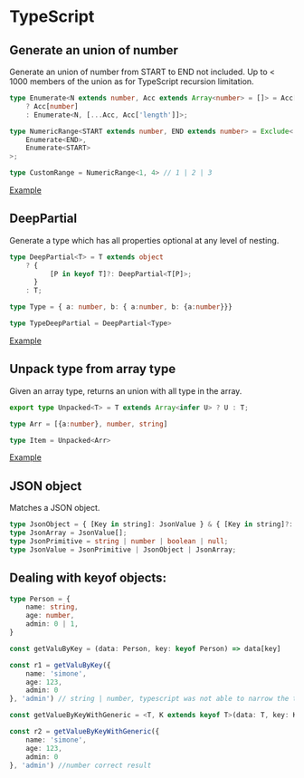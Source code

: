 # TypeScript

## Generate an union of number 

Generate an union of number from START to END not included. Up to < 1000 members of the union as for TypeScript recursion limitation.

```typescript
type Enumerate<N extends number, Acc extends Array<number> = []> = Acc['length'] extends N
    ? Acc[number]
    : Enumerate<N, [...Acc, Acc['length']]>;

type NumericRange<START extends number, END extends number> = Exclude<
    Enumerate<END>,
    Enumerate<START>
>;

type CustomRange = NumericRange<1, 4> // 1 | 2 | 3
```

[Example](https://www.typescriptlang.org/play?ssl=10&ssc=51&pln=1&pc=1#code/C4TwDgpgBAogdgVwLYQE4ENgQDwDkoQAeWcAJgM5SJIBGaANFAIIDGLBxEZlTqGI2anVQA+KAF4oAbQC6YyaxZSA5ABsuAc2AALZTI4kKUXACgo5qAH5mbKULQyzFgFyxqaTDlyMpAOn+KjIoq6nBaujJyANwmJqCQxshoAJYsAEroYTgAygAqTGm5BlxG9qiMMLgAIsXcVMjC8rCELKoIpDhO5vBJGFjYlVUi9F1uvZ7YeQW5IiYiMXHg0ADCCOTAAPZIGVkSiSioqTsaOACMjAAsYgD011CnUAA+UABMT1AAzCZAA)


## DeepPartial

Generate a type which has all properties optional at any level of nesting.

```typescript
type DeepPartial<T> = T extends object
    ? {
          [P in keyof T]?: DeepPartial<T[P]>;
      }
    : T;

type Type = { a: number, b: { a:number, b: {a:number}}}

type TypeDeepPartial = DeepPartial<Type>
```

[Example](https://www.typescriptlang.org/play?ssl=9&ssc=41&pln=1&pc=1#code/C4TwDgpgBAIhFgAoEMBOwCWyA2AeAKgHxQC8U+UEAHsBAHYAmAzlAPYBGAVhAMbABQUIVAD8UAN6Dh0oQG1EUDHSgBrCCFYAzcgF0RALljwkaTDgLydhANxTpAXztRD+W-1CRy4aGXFRkhnQArgC27BCoADRQ7IZ+AcFhEdGxEgmh4aj22fzu3l6QcAgo6FjYpEbFpmUE3oT8QA)


## Unpack type from array type

Given an array type, returns an union with all type in the array.

```typescript
export type Unpacked<T> = T extends Array<infer U> ? U : T;

type Arr = [{a:number}, number, string]

type Item = Unpacked<Arr>
```

[Example](https://www.typescriptlang.org/play?ssl=5&ssc=26&pln=1&pc=1#code/KYDwDg9gTgLgBDAnmYcCqA7MBDAxga2ABMAeAFQD44BeOMuUGYDIgZzgEEoptESBLDADNgUdFQD86OAC46AbgBQipCk7cacANoBvbDIwBXALYAjUQF8ANHCNnRN1jCiCA5gF1lq1AEkmxzUwcAmISLigKIA)

## JSON object

Matches a JSON object.

```typescript
type JsonObject = { [Key in string]: JsonValue } & { [Key in string]?: JsonValue | undefined };
type JsonArray = JsonValue[];
type JsonPrimitive = string | number | boolean | null;
type JsonValue = JsonPrimitive | JsonObject | JsonArray;
```

## Dealing with keyof objects:

```typescript
type Person = {
    name: string,
    age: number,
    admin: 0 | 1,
}

const getValuByKey = (data: Person, key: keyof Person) => data[key]

const r1 = getValuByKey({
    name: 'simone',
    age: 123,
    admin: 0
}, 'admin') // string | number, typescript was not able to narrow the type it takes the common denominator: string | number | (0 | 1)

const getValueByKeyWithGeneric = <T, K extends keyof T>(data: T, key: K) => data[key]

const r2 = getValueByKeyWithGeneric({
    name: 'simone',
    age: 123,
    admin: 0
}, 'admin') //number correct result
```
